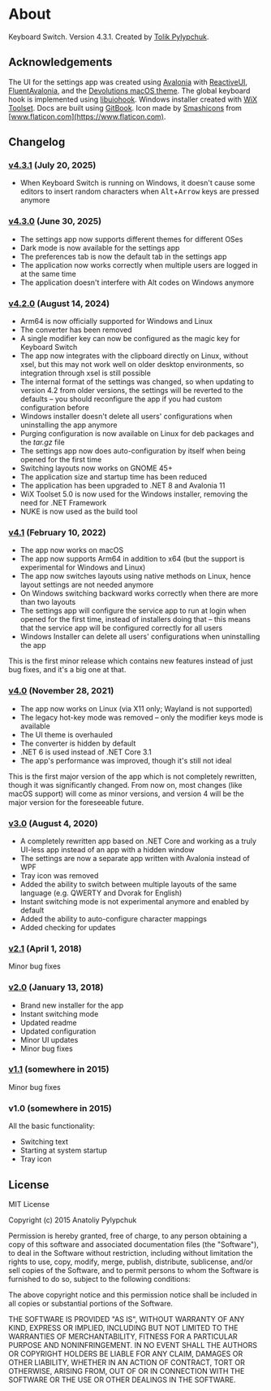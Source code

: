 # About

Keyboard Switch. Version 4.3.1. Created by [Tolik Pylypchuk](https://github.com/TolikPylypchuk).

## Acknowledgements

The UI for the settings app was created using [Avalonia](https://avaloniaui.net) with [ReactiveUI](https://www.reactiveui.net), [FluentAvalonia](https://github.com/amwx/FluentAvalonia), and the [Devolutions macOS theme](https://github.com/Devolutions/avalonia-extensions). The global keyboard hook is implemented using [libuiohook](https://github.com/kwhat/libuiohook). Windows installer created with [WiX Toolset](https://wixtoolset.org). Docs are built using [GitBook](https://www.gitbook.com). Icon made by [Smashicons](https://smashicons.com) from [www.flaticon.com](https://www.flaticon.com).

## Changelog

### [v4.3.1](https://github.com/TolikPylypchuk/KeyboardSwitch/releases/tag/v4.3.1) (July 20, 2025)

* When Keyboard Switch is running on Windows, it doesn't cause some editors to insert random characters when <kbd>Alt</kbd>+<kbd>Arrow</kbd> keys are pressed anymore

### [v4.3.0](https://github.com/TolikPylypchuk/KeyboardSwitch/releases/tag/v4.3.0) (June 30, 2025)

* The settings app now supports different themes for different OSes
* Dark mode is now available for the settings app
* The preferences tab is now the default tab in the settings app
* The application now works correctly when multiple users are logged in at the same time
* The application doesn't interfere with Alt codes on Windows anymore

### [v4.2.0](https://github.com/TolikPylypchuk/KeyboardSwitch/releases/tag/v4.2.0) (August 14, 2024)

* Arm64 is now officially supported for Windows and Linux
* The converter has been removed
* A single modifier key can now be configured as the magic key for Keyboard Switch
* The app now integrates with the clipboard directly on Linux, without xsel, but this may not work well on older desktop environments, so integration through xsel is still possible
* The internal format of the settings was changed, so when updating to version 4.2 from older versions, the settings will be reverted to the defaults – you should reconfigure the app if you had custom configuration before
* Windows installer doesn't delete all users' configurations when uninstalling the app anymore
* Purging configuration is now available on Linux for deb packages and the _tar.gz_ file
* The settings app now does auto-configuration by itself when being opened for the first time
* Switching layouts now works on GNOME 45+
* The application size and startup time has been reduced
* The application has been upgraded to .NET 8 and Avalonia 11
* WiX Toolset 5.0 is now used for the Windows installer, removing the need for .NET Framework
* NUKE is now used as the build tool

### [v4.1](https://github.com/TolikPylypchuk/KeyboardSwitch/releases/tag/v4.1) (February 10, 2022)

* The app now works on macOS
* The app now supports Arm64 in addition to x64 (but the support is experimental for Windows and Linux)
* The app now switches layouts using native methods on Linux, hence layout settings are not needed anymore
* On Windows switching backward works correctly when there are more than two layouts
* The settings app will configure the service app to run at login when opened for the first time, instead of installers doing that – this means that the service app will be configured correctly for all users
* Windows Installer can delete all users' configurations when uninstalling the app

This is the first minor release which contains new features instead of just bug fixes, and it's a big one at that.

### [v4.0](https://github.com/TolikPylypchuk/KeyboardSwitch/releases/tag/v4.0) (November 28, 2021)

* The app now works on Linux (via X11 only; Wayland is not supported)
* The legacy hot-key mode was removed – only the modifier keys mode is available
* The UI theme is overhauled
* The converter is hidden by default
* .NET 6 is used instead of .NET Core 3.1
* The app's performance was improved, though it's still not ideal

This is the first major version of the app which is not completely rewritten, though it was significantly changed. From now on, most changes (like macOS support) will come as minor versions, and version 4 will be the major version for the foreseeable future.

### [v3.0](https://github.com/TolikPylypchuk/KeyboardSwitch/releases/tag/v3.0) (August 4, 2020)

* A completely rewritten app based on .NET Core and working as a truly UI-less app instead of an app with a hidden window
* The settings are now a separate app written with Avalonia instead of WPF
* Tray icon was removed
* Added the ability to switch between multiple layouts of the same language (e.g. QWERTY and Dvorak for English)
* Instant switching mode is not experimental anymore and enabled by default
* Added the ability to auto-configure character mappings
* Added checking for updates

### [v2.1](https://github.com/TolikPylypchuk/KeyboardSwitch/releases/tag/v2.1) (April 1, 2018)

Minor bug fixes

### [v2.0](https://github.com/TolikPylypchuk/KeyboardSwitch/releases/tag/v2.0) (January 13, 2018)

* Brand new installer for the app
* Instant switching mode
* Updated readme
* Updated configuration
* Minor UI updates
* Minor bug fixes

### [v1.1](https://github.com/TolikPylypchuk/KeyboardSwitch/releases/tag/v1.1) (somewhere in 2015)

Minor bug fixes

### v1.0 (somewhere in 2015)

All the basic functionality:

* Switching text
* Starting at system startup
* Tray icon

## License

MIT License

Copyright (c) 2015 Anatoliy Pylypchuk

Permission is hereby granted, free of charge, to any person obtaining a copy of this software and associated documentation files (the "Software"), to deal in the Software without restriction, including without limitation the rights to use, copy, modify, merge, publish, distribute, sublicense, and/or sell copies of the Software, and to permit persons to whom the Software is furnished to do so, subject to the following conditions:

The above copyright notice and this permission notice shall be included in all copies or substantial portions of the Software.

THE SOFTWARE IS PROVIDED "AS IS", WITHOUT WARRANTY OF ANY KIND, EXPRESS OR IMPLIED, INCLUDING BUT NOT LIMITED TO THE WARRANTIES OF MERCHANTABILITY, FITNESS FOR A PARTICULAR PURPOSE AND NONINFRINGEMENT. IN NO EVENT SHALL THE AUTHORS OR COPYRIGHT HOLDERS BE LIABLE FOR ANY CLAIM, DAMAGES OR OTHER LIABILITY, WHETHER IN AN ACTION OF CONTRACT, TORT OR OTHERWISE, ARISING FROM, OUT OF OR IN CONNECTION WITH THE SOFTWARE OR THE USE OR OTHER DEALINGS IN THE SOFTWARE.

